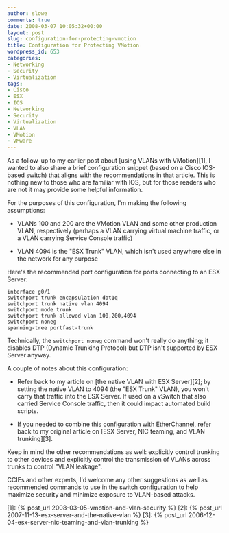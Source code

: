 ```yaml
---
author: slowe
comments: true
date: 2008-03-07 10:05:32+00:00
layout: post
slug: configuration-for-protecting-vmotion
title: Configuration for Protecting VMotion
wordpress_id: 653
categories:
- Networking
- Security
- Virtualization
tags:
- Cisco
- ESX
- IOS
- Networking
- Security
- Virtualization
- VLAN
- VMotion
- VMware
---
```


As a follow-up to my earlier post about [using VLANs with VMotion][1], I wanted to also share a brief configuration snippet (based on a Cisco IOS-based switch) that aligns with the recommendations in that article. This is nothing new to those who are familiar with IOS, but for those readers who are not it may provide some helpful information.

For the purposes of this configuration, I'm making the following assumptions:

* VLANs 100 and 200 are the VMotion VLAN and some other production VLAN, respectively (perhaps a VLAN carrying virtual machine traffic, or a VLAN carrying Service Console traffic)

* VLAN 4094 is the "ESX Trunk" VLAN, which isn't used anywhere else in the network for any purpose

Here's the recommended port configuration for ports connecting to an ESX Server:

	interface g0/1  
	switchport trunk encapsulation dot1q  
	switchport trunk native vlan 4094  
	switchport mode trunk  
	switchport trunk allowed vlan 100,200,4094  
	switchport noneg  
	spanning-tree portfast-trunk

Technically, the `switchport noneg` command won't really do anything; it disables DTP (Dynamic Trunking Protocol) but DTP isn't supported by ESX Server anyway.

A couple of notes about this configuration:

* Refer back to my article on [the native VLAN with ESX Server][2]; by setting the native VLAN to 4094 (the "ESX Trunk" VLAN), you won't carry that traffic into the ESX Server. If used on a vSwitch that also carried Service Console traffic, then it could impact automated build scripts.

* If you needed to combine this configuration with EtherChannel, refer back to my original article on [ESX Server, NIC teaming, and VLAN trunking][3].

Keep in mind the other recommendations as well: explicitly control trunking to other devices and explicitly control the transmission of VLANs across trunks to control "VLAN leakage".

CCIEs and other experts, I'd welcome any other suggestions as well as recommended commands to use in the switch configuration to help maximize security and minimize exposure to VLAN-based attacks.

[1]: {% post_url 2008-03-05-vmotion-and-vlan-security %}
[2]: {% post_url 2007-11-13-esx-server-and-the-native-vlan %}
[3]: {% post_url 2006-12-04-esx-server-nic-teaming-and-vlan-trunking %}
